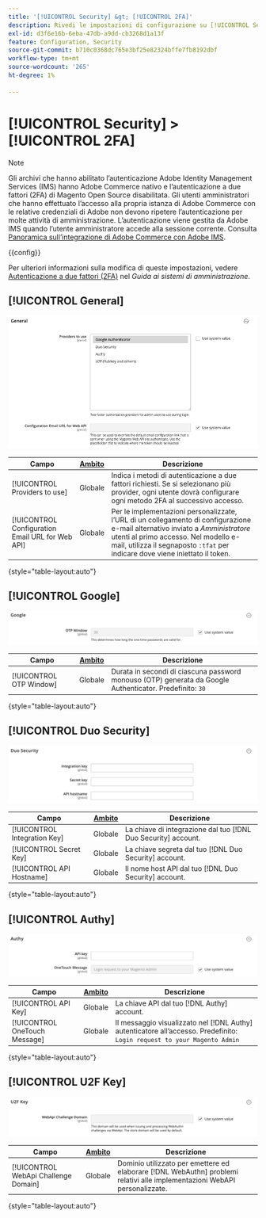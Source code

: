 ```yaml
---
title: '[!UICONTROL Security] &gt; [!UICONTROL 2FA]'
description: Rivedi le impostazioni di configurazione su [!UICONTROL Security] &gt; [!UICONTROL 2FA] pagina dell’amministratore di Commerce.
exl-id: d3f6e16b-6eba-47db-a9dd-cb3268d1a13f
feature: Configuration, Security
source-git-commit: b710c0368dc765e3bf25e82324bffe7fb8192dbf
workflow-type: tm+mt
source-wordcount: '265'
ht-degree: 1%

---
```


# [!UICONTROL Security] > [!UICONTROL 2FA]

>[!NOTE]
>
>Gli archivi che hanno abilitato l’autenticazione Adobe Identity Management Services (IMS) hanno Adobe Commerce nativo e l’autenticazione a due fattori (2FA) di Magento Open Source disabilitata. Gli utenti amministratori che hanno effettuato l’accesso alla propria istanza di Adobe Commerce con le relative credenziali di Adobe non devono ripetere l’autenticazione per molte attività di amministrazione. L’autenticazione viene gestita da Adobe IMS quando l’utente amministratore accede alla sessione corrente. Consulta [Panoramica sull’integrazione di Adobe Commerce con Adobe IMS](https://experienceleague.adobe.com/docs/commerce-admin/start/admin/ims/adobe-ims-integration-overview.html).

{{config}}

Per ulteriori informazioni sulla modifica di queste impostazioni, vedere [Autenticazione a due fattori (2FA)](../../systems/security-two-factor-authentication.md) nel _Guida ai sistemi di amministrazione_.

## [!UICONTROL General]

![Generale](./assets/2fa-general.png)<!-- zoom -->

| Campo | [Ambito](../../getting-started/websites-stores-views.md#scope-settings) | Descrizione |
|--- |--- |--- |
| [!UICONTROL Providers to use] | Globale | Indica i metodi di autenticazione a due fattori richiesti. Se si selezionano più provider, ogni utente dovrà configurare ogni metodo 2FA al successivo accesso. |
| [!UICONTROL Configuration Email URL for Web API] | Globale | Per le implementazioni personalizzate, l’URL di un collegamento di configurazione e-mail alternativo inviato a _Amministratore_ utenti al primo accesso. Nel modello e-mail, utilizza il segnaposto `:tfat` per indicare dove viene iniettato il token. |

{style="table-layout:auto"}

## [!UICONTROL Google]

![Google](./assets/2fa-google.png)<!-- zoom -->

| Campo | [Ambito](../../getting-started/websites-stores-views.md#scope-settings) | Descrizione |
|--- |--- |--- |
| [!UICONTROL OTP Window] | Globale | Durata in secondi di ciascuna password monouso (OTP) generata da Google Authenticator. Predefinito: `30` |

{style="table-layout:auto"}

## [!UICONTROL Duo Security]

![Duo Security](./assets/2fa-duo-security.png)<!-- zoom -->

| Campo | [Ambito](../../getting-started/websites-stores-views.md#scope-settings) | Descrizione |
|--- |--- |--- |
| [!UICONTROL Integration Key] | Globale | La chiave di integrazione dal tuo [!DNL Duo Security] account. |
| [!UICONTROL Secret Key] | Globale | La chiave segreta dal tuo [!DNL Duo Security] account. |
| [!UICONTROL API Hostname] | Globale | Il nome host API dal tuo [!DNL Duo Security] account. |

{style="table-layout:auto"}

## [!UICONTROL Authy]

![Authy](./assets/2fa-authy.png)<!-- zoom -->

| Campo | [Ambito](../../getting-started/websites-stores-views.md#scope-settings) | Descrizione |
|--- |--- |--- |
| [!UICONTROL API Key] | Globale | La chiave API dal tuo [!DNL Authy] account. |
| [!UICONTROL OneTouch Message] | Globale | Il messaggio visualizzato nel [!DNL Authy] autenticatore all’accesso. Predefinito: `Login request to your Magento Admin` |

{style="table-layout:auto"}

## [!UICONTROL U2F Key]

![Chiave U2F](./assets/2fa-u2f-key.png)<!-- zoom -->

| Campo | [Ambito](../../getting-started/websites-stores-views.md#scope-settings) | Descrizione |
|--- |--- |--- |
| [!UICONTROL WebApi Challenge Domain] | Globale | Dominio utilizzato per emettere ed elaborare [!DNL WebAuthn] problemi relativi alle implementazioni WebAPI personalizzate. |

{style="table-layout:auto"}

